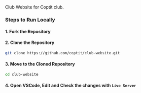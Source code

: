Club Website for Coptit club.

### Steps to Run Locally

#### 1. Fork the Repository

#### 2. Clone the Repository

```bash
git clone https://github.com/coptit/club-website.git
```

#### 3. Move to the Cloned Repository

```bash
cd club-website
```

#### 4. Open VSCode, Edit and Check the changes with `Live Server`
